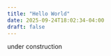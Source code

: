 ```yaml
---
title: "Hello World"
date: 2025-09-24T18:02:34-04:00
draft: false
---
```


<!-- Welcome to your new Hugo site deployed with GitHub Pages and PaperMod!

You can edit this post at `content/posts/hello-world.md` or create more posts in the same folder.
 -->

under construction 